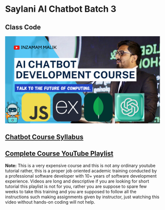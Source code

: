 # Saylani AI Chatbot Batch 3

## Class Code

![Course Poster](./poster.png)

## [Chatbot Course Syllabus](https://github.com/mInzamamMalik/Chatbot-Development-Syllabus)

## [Complete Course YouTube Playlist](https://www.youtube.com/playlist?list=PLaZSdijfCCJAaiGINILElinr8wlgNS7Vy)

**Note:** This is a very expensive course and this is not any ordinary youtube tutorial rather, this is a proper job oriented academic training conducted by a professional software developer with 10+ years of software development experience.
Videos are long and descriptive if you are looking for short tutorial this playlist is not for you, rather you are suppose to spare few weeks to take this training and you are supposed to follow all the instructions such making assignments given by instructor, just watching this video without hands-on coding will not help.
